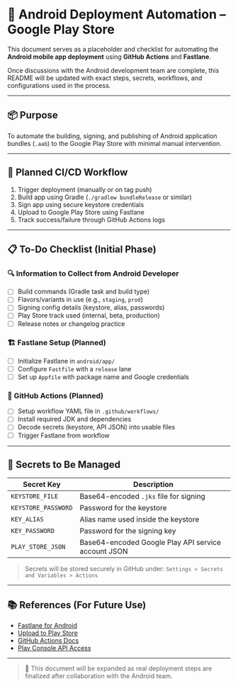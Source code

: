 # 📁 Android Deployment Automation – Google Play Store

This document serves as a placeholder and checklist for automating the **Android mobile app deployment** using **GitHub Actions** and **Fastlane**.

Once discussions with the Android development team are complete, this README will be updated with exact steps, secrets, workflows, and configurations used in the process.

---

## 📦 Purpose

To automate the building, signing, and publishing of Android application bundles (`.aab`) to the Google Play Store with minimal manual intervention.

---

## 🔄 Planned CI/CD Workflow

1. Trigger deployment (manually or on tag push)
2. Build app using Gradle (`./gradlew bundleRelease` or similar)
3. Sign app using secure keystore credentials
4. Upload to Google Play Store using Fastlane
5. Track success/failure through GitHub Actions logs

---

## 📋 To-Do Checklist (Initial Phase)

### 🔍 Information to Collect from Android Developer

* [ ] Build commands (Gradle task and build type)
* [ ] Flavors/variants in use (e.g., `staging`, `prod`)
* [ ] Signing config details (keystore, alias, passwords)
* [ ] Play Store track used (internal, beta, production)
* [ ] Release notes or changelog practice

### 🏗 Fastlane Setup (Planned)

* [ ] Initialize Fastlane in `android/app/`
* [ ] Configure `Fastfile` with a `release` lane
* [ ] Set up `Appfile` with package name and Google credentials

### 🔧 GitHub Actions (Planned)

* [ ] Setup workflow YAML file in `.github/workflows/`
* [ ] Install required JDK and dependencies
* [ ] Decode secrets (keystore, API JSON) into usable files
* [ ] Trigger Fastlane from workflow

---

## 🔐 Secrets to Be Managed

| Secret Key          | Description                                         |
| ------------------- | --------------------------------------------------- |
| `KEYSTORE_FILE`     | Base64-encoded `.jks` file for signing              |
| `KEYSTORE_PASSWORD` | Password for the keystore                           |
| `KEY_ALIAS`         | Alias name used inside the keystore                 |
| `KEY_PASSWORD`      | Password for the signing key                        |
| `PLAY_STORE_JSON`   | Base64-encoded Google Play API service account JSON |

> Secrets will be stored securely in GitHub under:
> `Settings > Secrets and Variables > Actions`

---

## 📚 References (For Future Use)

* [Fastlane for Android](https://docs.fastlane.tools/getting-started/android/setup/)
* [Upload to Play Store](https://docs.fastlane.tools/actions/upload_to_play_store/)
* [GitHub Actions Docs](https://docs.github.com/en/actions)
* [Play Console API Access](https://developers.google.com/android-publisher)

---

> 📝 This document will be expanded as real deployment steps are finalized after collaboration with the Android team.
